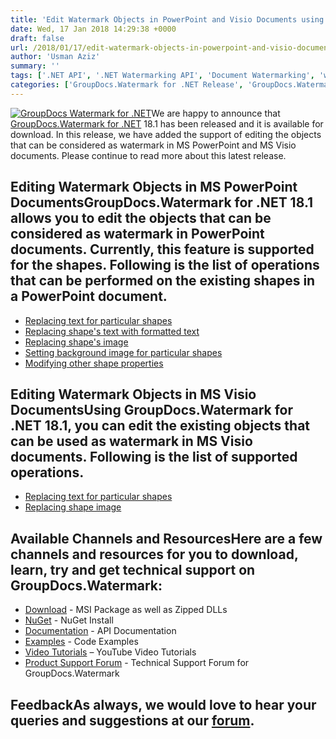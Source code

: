 ```yaml
---
title: 'Edit Watermark Objects in PowerPoint and Visio Documents using GroupDocs.Watermark for .NET 18.1'
date: Wed, 17 Jan 2018 14:29:38 +0000
draft: false
url: /2018/01/17/edit-watermark-objects-in-powerpoint-and-visio-documents-using-groupdocs.watermark-for-.net-18.1/
author: 'Usman Aziz'
summary: ''
tags: ['.NET API', '.NET Watermarking API', 'Document Watermarking', 'watermarking', 'Watermarking API for .NET']
categories: ['GroupDocs.Watermark for .NET Release', 'GroupDocs.Watermark Product Family']
---
```


[![GroupDocs Watermark for .NET](http://blog.groupdocs.com/wp-content/uploads/sites/4/2017/05/GroupDocs-Watermark-for-.NET_.png)](http://groupdocs.com/dot-net/document-watermark-library)We are happy to announce that [GroupDocs.Watermark for .NET](https://products.groupdocs.com/watermark/net) 18.1 has been released and it is available for download. In this release, we have added the support of editing the objects that can be considered as watermark in MS PowerPoint and MS Visio documents. Please continue to read more about this latest release.

## Editing Watermark Objects in MS PowerPoint DocumentsGroupDocs.Watermark for .NET 18.1 allows you to edit the objects that can be considered as watermark in PowerPoint documents. Currently, this feature is supported for the shapes. Following is the list of operations that can be performed on the existing shapes in a PowerPoint document.

*   [Replacing text for particular shapes](https://docs.groupdocs.com/watermark/net)
*   [Replacing shape's text with formatted text](https://docs.groupdocs.com/watermark/net)
*   [Replacing shape's image](https://docs.groupdocs.com/watermark/net)
*   [Setting background image for particular shapes](https://docs.groupdocs.com/watermark/net)
*   [Modifying other shape properties](https://docs.groupdocs.com/watermark/net)

## Editing Watermark Objects in MS Visio DocumentsUsing GroupDocs.Watermark for .NET 18.1, you can edit the existing objects that can be used as watermark in MS Visio documents. Following is the list of supported operations.

*   [Replacing text for particular shapes](https://docs.groupdocs.com/watermark/net)
*   [Replacing shape image](https://docs.groupdocs.com/watermark/net)

## Available Channels and ResourcesHere are a few channels and resources for you to download, learn, try and get technical support on GroupDocs.Watermark:

*   [Download](https://downloads.groupdocs.com/watermark/net "GroupDocs.Watermark MSI") - MSI Package as well as Zipped DLLs
*   [NuGet](https://www.nuget.org/packages/GroupDocs.Watermark/ "GroupDocs.Watermark Nuget Package") - NuGet Install
*   [Documentation](https://docs.groupdocs.com/watermark/net "Watermark API documentation") - API Documentation
*   [Examples](https://github.com/groupdocs-watermark/GroupDocs.watermark-for-.NET "How to use Watermark API") - Code Examples
*   [Video Tutorials](https://www.youtube.com/playlist?list=PL25CTxMCj5vPusvdhHD52X_Q8bTjObAc9) – YouTube Video Tutorials
*   [Product Support Forum](https://forum.groupdocs.com/c/watermark) - Technical Support Forum for GroupDocs.Watermark

## FeedbackAs always, we would love to hear your queries and suggestions at our [forum](https://forum.groupdocs.com/c/watermark "Technical Support Forum").




